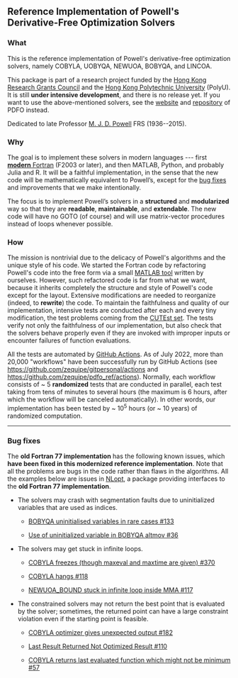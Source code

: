 ## Reference Implementation of Powell's Derivative-Free Optimization Solvers

### What

This is the reference implementation of Powell's derivative-free optimization solvers,
namely COBYLA, UOBYQA, NEWUOA, BOBYQA, and LINCOA.

This package is part of a research project funded by the
[Hong Kong Research Grants Council](https://www.ugc.edu.hk/eng/rgc) and
the [Hong Kong Polytechnic University](https://www.polyu.edu.hk) (PolyU).
It is still **under intensive development**, and there is no release yet. If you want to use the
above-mentioned solvers, see the [website](https://www.pdfo.net)
and [repository](https://github.com/pdfo/pdfo) of PDFO instead.

Dedicated to late Professor [M. J. D. Powell](https://www.zhangzk.net/powell.html) FRS (1936--2015).

### Why

The goal is to implement these solvers in modern languages --- first [**modern** Fortran](https://fortran-lang.org)
(F2003 or later), and then MATLAB, Python, and probably Julia and R. It will be a faithful implementation, in the
sense that the new code will be mathematically equivalent to Powell’s, except for the
[bug fixes](https://github.com/zequipe/pdfo_ref#bug-fixes) and improvements that we make intentionally.

The focus is to implement Powell’s solvers in a **structured** and **modularized** way so that they
are **readable**, **maintainable**, and **extendable**. The new code will have no GOTO (of course)
and will use matrix-vector procedures instead of loops whenever possible.

### How

The mission is nontrivial due to the delicacy of Powell's algorithms and the unique style of his code.
We started the Fortran code by refactoring Powell's code into the free form via a small
[MATLAB tool](https://github.com/zequipe/pdfo_ref/blob/master/matlab/setup_tools/freeform.m) written
by ourselves. However, such refactored code is far from what we want, because it inherits
completely the structure and style of Powell's code except for the layout. Extensive modifications
are needed to reorganize (indeed, to **rewrite**) the code.
To maintain the faithfulness and quality of our implementation, intensive tests are conducted
after each and every tiny modification, the test problems coming from the
[CUTEst set](https://github.com/ralna/CUTEst). The tests verify not only the faithfulness of our
implementation, but also check that the solvers behave properly even if they are invoked with
improper inputs or encounter failures of function evaluations.

All the tests are automated by
[GitHub Actions](https://en.wikipedia.org/wiki/Explorative_strategies). As of July 2022, more than
20,000 "workflows" have been successfully run by GitHub Actions
(see https://github.com/zequipe/gitpersonal/actions and https://github.com/zequipe/pdfo_ref/actions).
Normally, each workflow consists of \~ 5 **randomized** tests
that are conducted in parallel, each test taking from tens of minutes to several hours (the maximum is
6 hours, after which the workflow will be canceled automatically). In other words, our
implementation has been tested by \~ $10^5$ hours (or \~ $10$ years) of randomized computation.

------

### Bug fixes

The **old Fortran 77 implementation** has the following known issues, which **have been fixed in this
modernized reference implementation**. Note that all the problems are bugs in the code rather than
flaws in the algorithms. All the examples below are issues in [NLopt](https://github.com/stevengj/nlopt),
a package providing interfaces to the **old Fortran 77 implementation**.

- The solvers may crash with segmentation faults due to uninitialized variables that are used as indices.

	 - [BOBYQA uninitialised variables in rare cases #133](https://github.com/stevengj/nlopt/issues/133)

	 - [Use of uninitialized variable in BOBYQA altmov #36](https://github.com/stevengj/nlopt/issues/36)

- The solvers may get stuck in infinite loops.

	 - [COBYLA freezes (though maxeval and maxtime are given) #370](https://github.com/stevengj/nlopt/issues/370)

	 - [COBYLA hangs #118](https://github.com/stevengj/nlopt/issues/118)

	 - [NEWUOA_BOUND stuck in infinite loop inside MMA #117](https://github.com/stevengj/nlopt/issues/117)

- The constrained solvers may not return the best point that is evaluated by the solver; sometimes,
the returned point can have a large constraint violation even if the starting point is feasible.

	 - [COBYLA optimizer gives unexpected output #182](https://github.com/stevengj/nlopt/issues/182)

	 - [Last Result Returned Not Optimized Result #110](https://github.com/stevengj/nlopt/issues/110)

	 - [COBYLA returns last evaluated function which might not be minimum #57](https://github.com/stevengj/nlopt/issues/57)
